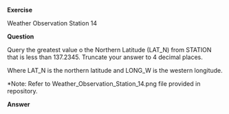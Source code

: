 **Exercise**

Weather Observation Station 14

**Question**

Query the greatest value o the Northern Latitude (LAT_N) from STATION that is less than 137.2345. Truncate your answer to 4 decimal places.

Where LAT_N is the northern latitude and LONG_W is the western longitude.

*Note: Refer to Weather_Observation_Station_14.png file provided in repository.

**Answer**


